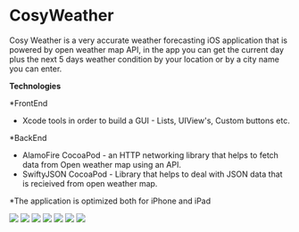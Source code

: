 # CosyWeather

Cosy Weather is a very accurate weather forecasting iOS application that is powered by open weather map API, in the app you can get the current day plus the next 5 days weather condition by your location or by a city name you can enter.

**Technologies**

*FrontEnd
- Xcode tools in order to build a GUI - Lists, UIView's, Custom buttons etc. 

*BackEnd
- AlamoFire CocoaPod - an HTTP networking library that helps to fetch data from Open weather map using an API.
- SwiftyJSON CocoaPod - Library that helps to deal with JSON data that is recieived from open weather map.

*The application is optimized both for iPhone and iPad

![](https://github.com/LazarofShalev/CosyWeather/blob/master/ScreenShots/צילום%20מסך%202019-07-14%20ב-13.14.51.png)
![](https://github.com/LazarofShalev/CosyWeather/blob/master/ScreenShots/צילום%20מסך%202019-07-14%20ב-13.14.57.png)
![](https://github.com/LazarofShalev/CosyWeather/blob/master/ScreenShots/צילום%20מסך%202019-07-14%20ב-13.15.08.png)
![](https://github.com/LazarofShalev/CosyWeather/blob/master/ScreenShots/צילום%20מסך%202019-07-14%20ב-13.15.11.png)
![](https://github.com/LazarofShalev/CosyWeather/blob/master/ScreenShots/צילום%20מסך%202019-07-14%20ב-13.15.37.png)
![](https://github.com/LazarofShalev/CosyWeather/blob/master/ScreenShots/צילום%20מסך%202019-07-14%20ב-13.15.45.png)
![](https://github.com/LazarofShalev/CosyWeather/blob/master/ScreenShots/צילום%20מסך%202019-07-14%20ב-13.15.48.png)
